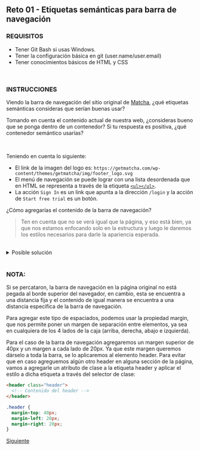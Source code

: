 ## Reto 01 - Etiquetas semánticas para barra de navegación

### REQUISITOS
- Tener Git Bash si usas Windows.
- Tener la configuración básica en git (user.name/user.email)
- Tener conocimientos básicos de HTML y CSS

<br/>

### INSTRUCCIONES

Viendo la barra de navegación del sitio original de [Matcha](https://getmatcha.com),
¿qué etiquetas semánticas consideras que serían buenas usar?

Tomando en cuenta el contenido actual de nuestra web, ¿consideras bueno que se
ponga dentro de un contenedor? Si tu respuesta es positiva, ¿qué contenedor
semántico usarías?

<br/>

Teniendo en cuenta lo siguiente:

- El link de la imagen del logo es: `https://getmatcha.com/wp-content/themes/getmatcha/img/footer_logo.svg`
- El menú de navegación se puede lograr con una lista desordenada que en HTML se
  representa a través de la etiqueta [`<ul></ul>`](https://developer.mozilla.org/es/docs/Web/HTML/Elemento/ul).
- La acción `Sign In` es un link que apunta a la dirección `/login` y la acción
  de `Start free trial` es un botón.

¿Cómo agregarías el contenido de la barra de navegación?

> Ten en cuenta que no se verá igual que la página, y eso está bien, ya que nos
> estamos enfocando solo en la estructura y luego le daremos los estilos
> necesarios para darle la apariencia esperada.

<br/>

<details><summary>Posible solución</summary>
<p>

```html
<header class="header">
  <!-- Logo con link a la página principal -->
  <a href="/">
    <img src="https://getmatcha.com/wp-content/themes/getmatcha/img/footer_logo.svg" alt="Matcha"/>
  </a>
  <!-- Menú de navegación -->
  <nav>
    <ul>
      <li>Platform</li>
      <li>Pricing</li>
      <li>Customers</li>
      <li>Resources</li>
      <li>About</li>
    </ul>
  </nav>
  <!-- Contenedor de acciones de usuario -->
  <div>
    <a>Sign In</a>
    <button>Start free trial</button>
  </div>
</header>
```

</p>
</details>

<br/>

### NOTA: 
Si se percataron, la barra de navegación en la página original no está pegada al borde superior del navegador, en cambio, esta se encuentra a una distancia fija y el contenido de igual manera se encuentra a una distancia específica de la barra de navegación.

Para agregar este tipo de espaciados, podemos usar la propiedad margin, que nos permite poner un margen de separación entre elementos, ya sea en cualquiera de los 4 lados de la caja (arriba, derecha, abajo e izquierda).

Para el caso de la barra de navegación agregaremos un margen superior de 40px y un margen a cada lado de 20px. Ya que este margen queremos dárselo a toda la barra, se lo aplicaremos al elemento header. Para evitar que en caso agreguemos algún otro header en alguna sección de la página, vamos a agregarle un atributo de clase a la etiqueta header y aplicar el estilo a dicha etiqueta a través del selector de clase:

```html
<header class="header">
  <!-- Contenido del header -->
</header>
```

```css
.header {
  margin-top: 40px;
  margin-left: 20px;
  margin-right: 20px;
}
```

[Siguiente](../Ejemplo%2002)